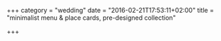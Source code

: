 +++
category = "wedding"
date = "2016-02-21T17:53:11+02:00"
title = "minimalist menu & place cards, pre-designed collection"

+++
